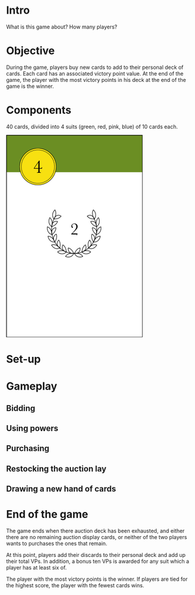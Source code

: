 # Intro

What is this game about? How many players?

# Objective

During the game, players buy new cards to add to their personal deck of cards. Each card has an associated victory point value. At the end of the game, the player with the most victory points in his deck at the end of the game is the winner. 

# Components

40 cards, divided into 4 suits (green, red, pink, blue) of 10 cards each.

![G](rules_images/mini_card_16.png)

# Set-up

# Gameplay
## Bidding
## Using powers
## Purchasing
## Restocking the auction lay
## Drawing a new hand of cards

# End of the game

The game ends when there auction deck has been exhausted, and either there are no remaining auction display cards, or neither of the two players wants to purchases the ones that remain.

At this point, players add their discards to their personal deck and add up their total VPs. In addition, a bonus ten VPs is awarded for any suit which a player has at least six of.

The player with the most victory points is the winner. If players are tied for the highest score, the player with the fewest cards wins.

